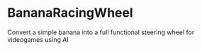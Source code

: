 # BananaRacingWheel
Convert a simple banana into a full functional steering wheel for videogames using AI
